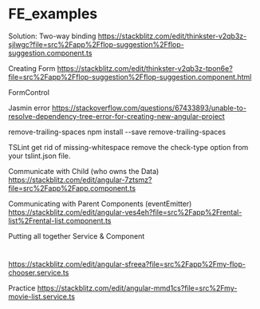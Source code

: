# FE_examples

Solution: Two-way binding 
https://stackblitz.com/edit/thinkster-v2qb3z-sjlwgc?file=src%2Fapp%2Fflop-suggestion%2Fflop-suggestion.component.ts 

Creating Form
https://stackblitz.com/edit/thinkster-v2qb3z-tpon6e?file=src%2Fapp%2Fflop-suggestion%2Fflop-suggestion.component.html

FormControl

Jasmin error
https://stackoverflow.com/questions/67433893/unable-to-resolve-dependency-tree-error-for-creating-new-angular-project 

remove-trailing-spaces
npm install --save remove-trailing-spaces

TSLint get rid of missing-whitespace
remove the check-type option from your tslint.json file.

Communicate with Child (who owns the Data)
https://stackblitz.com/edit/angular-7ztsmz?file=src%2Fapp%2Fapp.component.ts

Communicating with Parent Components (eventEmitter)
https://stackblitz.com/edit/angular-ves4eh?file=src%2Fapp%2Frental-list%2Frental-list.component.ts 

Putting all together Service & Component
#
https://stackblitz.com/edit/angular-sfreea?file=src%2Fapp%2Fmy-flop-chooser.service.ts 

Practice
https://stackblitz.com/edit/angular-mmd1cs?file=src%2Fmy-movie-list.service.ts
